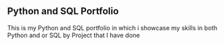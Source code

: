 ## Python and SQL Portfolio

  This is my Python and SQL portfolio in which i showcase my skills in both Python and or SQL by Project that I have done
